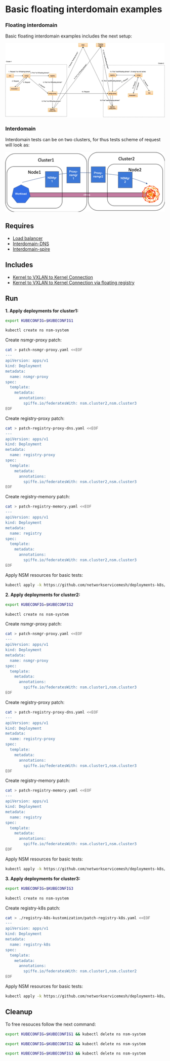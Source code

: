 # Basic floating interdomain examples

### Floating interdomain

Basic floating interdomain examples includes the next setup:

![NSM floating interdomain Scheme](./floating_interdomain_concept.png "NSM Basic floating interdomain Scheme")

### Interdomain
Interdomain tests can be on two clusters, for thus tests scheme of request will look as:

![NSM  interdomain Scheme](./interdomain_concept.png "NSM Basic floating interdomain Scheme")



## Requires

- [Load balancer](./loadbalancer)
- [Interdomain-DNS](./dns)
- [Interdomain-spire](./spire)

## Includes

- [Kernel to VXLAN to Kernel Connection](./usecases/Kernel2Vxlan2Kernel)
- [Kernel to VXLAN to Kernel Connection via floating registry](./usecases/FloatingKernel2Vxlan2Kernel)

## Run

**1. Apply deployments for cluster1:**

```bash
export KUBECONFIG=$KUBECONFIG1
```

```bash
kubectl create ns nsm-system
```

Create nsmgr-proxy patch:
```bash
cat > patch-nsmgr-proxy.yaml <<EOF
---
apiVersion: apps/v1
kind: Deployment
metadata:
  name: nsmgr-proxy
spec:
  template:
    metadata:
      annotations:
        spiffe.io/federatesWith: nsm.cluster2,nsm.cluster3
EOF
```

Create registry-proxy patch:
```bash
cat > patch-registry-proxy-dns.yaml <<EOF
---
apiVersion: apps/v1
kind: Deployment
metadata:
  name: registry-proxy
spec:
  template:
    metadata:
      annotations:
        spiffe.io/federatesWith: nsm.cluster2,nsm.cluster3
EOF
```

Create registry-memory patch:
```bash
cat > patch-registry-memory.yaml <<EOF
---
apiVersion: apps/v1
kind: Deployment
metadata:
  name: registry
spec:
  template:
    metadata:
      annotations:
        spiffe.io/federatesWith: nsm.cluster2,nsm.cluster3
EOF
```

Apply NSM resources for basic tests:
```bash
kubectl apply -k https://github.com/networkservicemesh/deployments-k8s/examples/interdomain?ref=67293d7402368250111c77fe20ff0829da53ac96
```

**2. Apply deployments for cluster2:**

```bash
export KUBECONFIG=$KUBECONFIG2
```

```bash
kubectl create ns nsm-system
```

Create nsmgr-proxy patch:
```bash
cat > patch-nsmgr-proxy.yaml <<EOF
---
apiVersion: apps/v1
kind: Deployment
metadata:
  name: nsmgr-proxy
spec:
  template:
    metadata:
      annotations:
        spiffe.io/federatesWith: nsm.cluster1,nsm.cluster3
EOF
```

Create registry-proxy patch:
```bash
cat > patch-registry-proxy-dns.yaml <<EOF
---
apiVersion: apps/v1
kind: Deployment
metadata:
  name: registry-proxy
spec:
  template:
    metadata:
      annotations:
        spiffe.io/federatesWith: nsm.cluster1,nsm.cluster3
EOF
```

Create registry-memory patch:
```bash
cat > patch-registry-memory.yaml <<EOF
---
apiVersion: apps/v1
kind: Deployment
metadata:
  name: registry
spec:
  template:
    metadata:
      annotations:
        spiffe.io/federatesWith: nsm.cluster1,nsm.cluster3
EOF
```

Apply NSM resources for basic tests:

```bash
kubectl apply -k https://github.com/networkservicemesh/deployments-k8s/examples/interdomain?ref=67293d7402368250111c77fe20ff0829da53ac96
```


**3. Apply deployments for cluster3:**

```bash
export KUBECONFIG=$KUBECONFIG3
```

```bash
kubectl create ns nsm-system
```

Create registry-k8s patch:
```bash
cat > ./registry-k8s-kustomization/patch-registry-k8s.yaml <<EOF
---
apiVersion: apps/v1
kind: Deployment
metadata:
  name: registry-k8s
spec:
  template:
    metadata:
      annotations:
        spiffe.io/federatesWith: nsm.cluster1,nsm.cluster2
EOF
```

Apply NSM resources for basic tests:

```bash
kubectl apply -k https://github.com/networkservicemesh/deployments-k8s/apps/registry-k8s?ref=67293d7402368250111c77fe20ff0829da53ac96
```

## Cleanup

To free resouces follow the next command:

```bash
export KUBECONFIG=$KUBECONFIG1 && kubectl delete ns nsm-system
```
```bash
export KUBECONFIG=$KUBECONFIG2 && kubectl delete ns nsm-system
```
```bash
export KUBECONFIG=$KUBECONFIG3 && kubectl delete ns nsm-system
```

